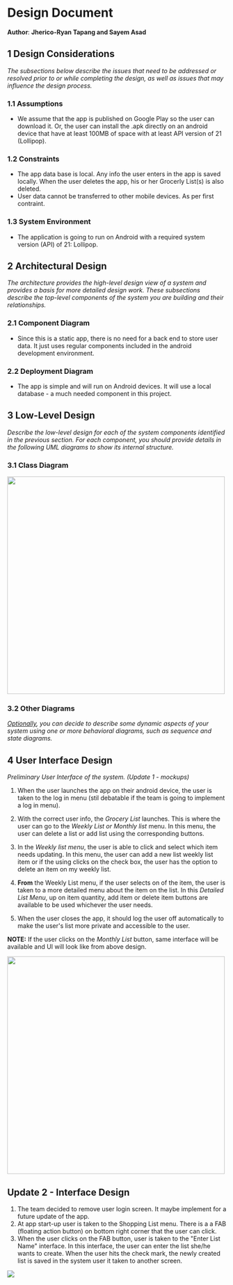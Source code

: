 # Design Document

**Author**: **Jherico-Ryan Tapang and Sayem Asad**

## 1 Design Considerations

*The subsections below describe the issues that need to be addressed or resolved prior to or while completing the design, as well as issues that may influence the design process.*

### 1.1 Assumptions

- We assume that the app is published on Google Play so the user can download it.  Or, the user can install the .apk directly on an android device that have at least 100MB of space with at least API version of 21 (Lollipop).   

### 1.2 Constraints

- The app data base is local.  Any info the user enters in the app is saved locally.  When the user deletes the app, his or her Grocerly List(s) is also deleted.
- User data cannot be transferred to other mobile devices. As per first contraint.

### 1.3 System Environment

- The application is going to run on Android with a required system version (API) of 21: Lollipop.

## 2 Architectural Design

*The architecture provides the high-level design view of a system and provides a basis for more detailed design work. These subsections describe the top-level components of the system you are building and their relationships.*

### 2.1 Component Diagram

- Since this is a static app, there is no need for a back end to store user data.  It just uses regular components included in the android development environment.  

### 2.2 Deployment Diagram

- The app is simple and will run on Android devices.  It will use a local database - a much needed component in this project.  

## 3 Low-Level Design

*Describe the low-level design for each of the system components identified in the previous section. For each component, you should provide details in the following UML diagrams to show its internal structure.*

### 3.1 Class Diagram

<img src ="https://github.com/qc-se-spring2018/370Spring18Team5/blob/master/GroupProject/Design-Team/Grocery%20List%201.1.jpeg" width="500" height="500">

### 3.2 Other Diagrams

*<u>Optionally</u>, you can decide to describe some dynamic aspects of your system using one or more behavioral diagrams, such as sequence and state diagrams.*

## 4 User Interface Design
*Preliminary User Interface of the system.  (Update 1 - mockups)*

1. When the user launches the app on their android device, the user is taken to the log in menu (stil debatable if the team is going to implement a log in menu).  

2. With the correct user info, the *Grocery List* launches.  This is where the user can go to the *Weekly List or Monthly list* menu. In this menu, the user can delete a list or add list using the corresponding buttons. 

3. In the *Weekly list menu*, the user is able to click and select which item needs updating.  In this menu, the user can add a new list weekly list item or if the using clicks on the check box, the user has the option to delete an item on my weekly list.

4. **From** the Weekly List menu, if the user selects on of the item, the user is taken to a more detailed menu about the item on the list.  In this *Detailed List Menu*, up on item quantity, add item or delete item buttons are available to be used whichever the user needs.

5.  When the user closes the app, it should log the user off automatically to make the user's list more private and accessible to the user.  

**NOTE:**  If the user clicks on the *Monthly List* button, same interface will be available and UI will look like from above design. 

<img src="https://github.com/qc-se-spring2018/370Spring18Team5/blob/master/GroupProject/Design-Team/GroceryApp_1.PNG" width="500" height="500" >


## Update 2 - Interface Design
1.  The team decided to remove user login screen.  It maybe implement for a future update of the app.
2.  At app start-up user is taken to the Shopping List menu.  There is a a FAB (floating action button) on bottom right corner that the user can click.
3.  When the user clicks on the FAB button, user is taken to the "Enter List Name" interface.  In this interface, the user can enter the list she/he wants to create.  When the user hits the check mark, the newly created list is saved in the system user it taken to another screen.

<img src="https://github.com/qc-se-spring2018/370Spring18Team5/blob/jrtbranch/GroupProject/Design-Team/2-Incremental%20Updates/ui.PNG">





